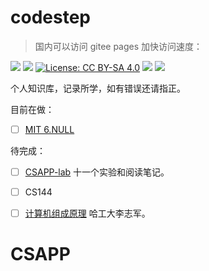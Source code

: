 # codestep

> 国内可以访问 gitee pages 加快访问速度： 

[![](https://img.shields.io/badge/Gitee%20Pages-CodeStep-blue)](https://weijiew.gitee.io/codestep/) 
[![](https://img.shields.io/badge/Github%20Pages-CodeStep-brightgreen)](https://weijiew.com/codestep/#/) 
[![License: CC BY-SA 4.0](https://img.shields.io/github/license/weijiew/codestep?color=265ca2&labelColor=212c42)](http://creativecommons.org/licenses/by-sa/4.0/)
[![](https://img.shields.io/badge/blog-weijiew-blue.svg)](https://weijiew.com)
[![](https://img.shields.io/badge/%E5%85%AC%E4%BC%97%E5%8F%B7%F0%9F%8D%A7-%20codestep-212c42?labelColor=0078d6)](https://gitee.com/weijiew/pic/raw/master/img/qrcode_for_gh_7aaff8b152d0_258.jpg)

个人知识库，记录所学，如有错误还请指正。

目前在做：

- [ ] [MIT 6.NULL](https://weijiew.com/codestep/book/missing/ch1.html)

待完成：

- [ ] [CSAPP-lab](http://csapp.cs.cmu.edu/3e/labs.html) 十一个实验和阅读笔记。
- [ ] CS144
- [ ] [计算机组成原理](https://www.bilibili.com/video/av51650260) 哈工大李志军。


# CSAPP